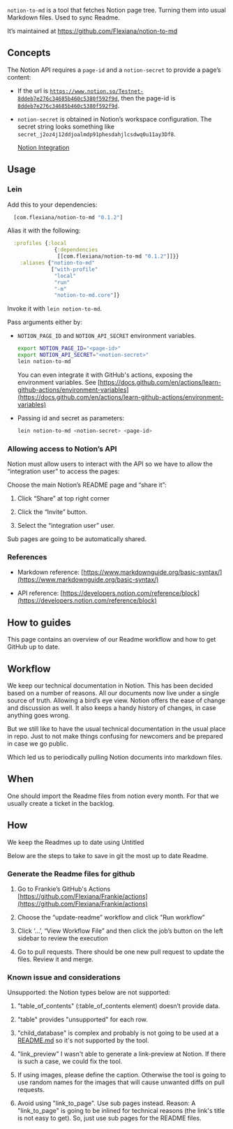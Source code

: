 `notion-to-md` is a tool that fetches Notion page tree. Turning them into usual Markdown files. Used to sync Readme.

It’s maintained at https://github.com/Flexiana/notion-to-md


## Concepts

The Notion API requires a `page-id` and a `notion-secret` to provide a page’s content: 

- If the url is [`https://www.notion.so/Testnet-8ddeb7e276c34685b460c5380f592f9d`](https://www.notion.so/Testnet-8ddeb7e276c34685b460c5380f592f9d), then the page-id is [`8ddeb7e276c34685b460c5380f592f9d`](https://www.notion.so/Testnet-8ddeb7e276c34685b460c5380f592f9d).

- `notion-secret` is obtained in Notion’s workspace configuration. The secret string looks something like `secret_j2oz4j12ddjoalmdp91phesdahjlcsdwq0u11ay3Df8`.

	[Notion Integration](https://www.notion.so/my-integrations)



## **Usage**


### Lein

Add this to your dependencies:

```clojure
  [com.flexiana/notion-to-md "0.1.2"]

```

Alias it with the following:

```clojure
  :profiles {:local
               {:dependencies
                [[com.flexiana/notion-to-md "0.1.2"]]}}
    :aliases {"notion-to-md"     
              ["with-profile" 
               "local" 
               "run" 
               "-m" 
               "notion-to-md.core"]}

```

Invoke it with `lein notion-to-md`. 

Pass arguments either by:

- `NOTION_PAGE_ID` and `NOTION_API_SECRET` environment variables. 

	```bash
    export NOTION_PAGE_ID="<page-id>"
    export NOTION_API_SECRET="<notion-secret>"
    lein notion-to-md

	```

	You can even integrate it with GitHub's actions, exposing the environment variables. See [https://docs.github.com/en/actions/learn-github-actions/environment-variables](https://docs.github.com/en/actions/learn-github-actions/environment-variables)


- Passing id and secret as parameters:

	```bash
    lein notion-to-md <notion-secret> <page-id>

	```





### Allowing access to Notion’s API

Notion must allow users to interact with the API so we have to allow the “integration user” to access the pages:

Choose the main Notion’s README page and “share it”:

1. Click “Share” at top right corner

1. Click the “Invite” button.

1. Select the “integration user” user.

Sub pages are going to be automatically shared.


### References

- Markdown reference: [https://www.markdownguide.org/basic-syntax/](https://www.markdownguide.org/basic-syntax/)

- API reference: [https://developers.notion.com/reference/block](https://developers.notion.com/reference/block)


## How to guides

This page contains an overview of our Readme workflow and how to get GitHub up to date.


## Workflow

We keep our technical documentation in Notion. This has been decided based on a number of reasons. All our documents now live under a single source of truth. Allowing a bird’s eye view. Notion offers the ease of change and discussion as well. It also keeps a handy history of changes, in case anything goes wrong. 

But we still like to have the usual technical documentation in the usual place in repo. Just to not make things confusing for newcomers and be prepared in case we go public. 

Which led us to periodically pulling Notion documents into markdown files. 


## When

One should import the Readme files from notion every month. For that we usually create a ticket in the backlog.


## How 

We keep the Readmes up to date using Untitled 

Below are the steps to take to save in git the most up to date Readme.


### Generate the Readme files for github

1. Go to Frankie’s GitHub's Actions [https://github.com/Flexiana/Frankie/actions](https://github.com/Flexiana/Frankie/actions)

1. Choose the “update-readme” workflow and click "Run workflow”

1. Click ‘...’, “View Workflow File” and then click the job’s button on the left sidebar to review the execution

1. Go to pull requests. There should be one new pull request to update the files. Review it and merge.


### Known issue and considerations

Unsupported: the Notion types below are not supported:

1. "table_of_contents" (:table_of_contents element) doesn’t provide data.

1. "table" provides "unsupported" for each row.

1. "child_database" is complex and probably is not going to be used at a [README.md](http://readme.md/) so it's not supported by the tool.

1. "link_preview" I wasn't able to generate a link-preview at Notion. If there is such a case, we could fix the tool.

1. If using images, please define the caption. Otherwise the tool is going to use random names for the images that will cause unwanted diffs on pull requests.

1. Avoid using "link_to_page". Use sub pages instead. Reason: A "link_to_page" is going to be inlined for technical reasons (the link's title is not easy to get). So, just use sub pages for the README files.










